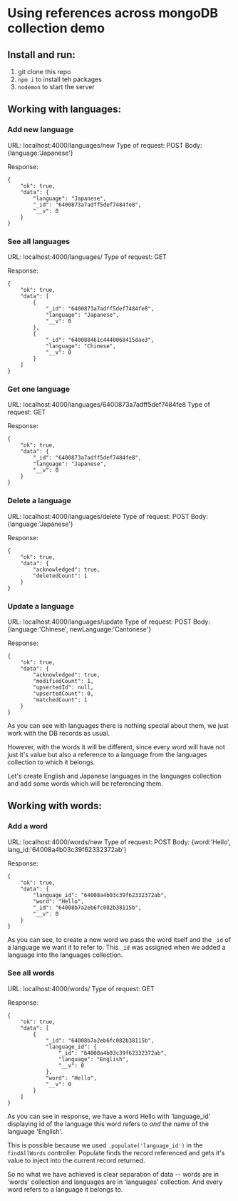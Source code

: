 # Using references across mongoDB collection demo

## Install and run:
1. git clone this repo
2. `npm i` to install teh packages
3. `nodemon` to start the server


## Working with languages:

### Add new language
URL: localhost:4000/languages/new
Type of request: POST
Body: {language:'Japanese'}

Response:
```
{
    "ok": true,
    "data": {
        "language": "Japanese",
        "_id": "6400873a7adff5def7484fe8",
        "__v": 0
    }
}
```

### See all languages
URL: localhost:4000/languages/
Type of request: GET

Response:
```
{
    "ok": true,
    "data": [
        {
            "_id": "6400873a7adff5def7484fe8",
            "language": "Japanese",
            "__v": 0
        },
        {
            "_id": "640088461c4440068415dae3",
            "language": "Chinese",
            "__v": 0
        }
    ]
}
```

### Get one language
URL: localhost:4000/languages/6400873a7adff5def7484fe8
Type of request: GET

Response:
```
{
    "ok": true,
    "data": {
        "_id": "6400873a7adff5def7484fe8",
        "language": "Japanese",
        "__v": 0
    }
}
```


### Delete a language
URL: localhost:4000/languages/delete
Type of request: POST
Body: {language:'Japanese'}

Response:
```
{
    "ok": true,
    "data": {
        "acknowledged": true,
        "deletedCount": 1
    }
}
```


### Update a language
URL: localhost:4000/languages/update
Type of request: POST
Body: {language:'Chinese', newLanguage:'Cantonese'}

Response:
```
{
    "ok": true,
    "data": {
        "acknowledged": true,
        "modifiedCount": 1,
        "upsertedId": null,
        "upsertedCount": 0,
        "matchedCount": 1
    }
}
```

As you can see with languages there is nothing special about them, we just work with the DB records as usual. 

However, with the words it will be different, since every word will have not just it's value but also a reference to a language from the languages collection to which it belongs. 

Let's create English and Japanese languages in the languages collection and add some words which will be referencing them. 


## Working with words:

### Add a word
URL: localhost:4000/words/new
Type of request: POST
Body: {word:'Hello', lang_id:'64008a4b03c39f62332372ab'}

Response:
```
{
    "ok": true,
    "data": {
        "language_id": "64008a4b03c39f62332372ab",
        "word": "Hello",
        "_id": "64008b7a2eb6fc082b38115b",
        "__v": 0
    }
}
```

As you can see, to create a new word we pass the word itself and the `_id` of a language we want it to refer to. This `_id` was assigned when we added a language into the languages collection. 


### See all words
URL: localhost:4000/words/
Type of request: GET

Response:
```
{
    "ok": true,
    "data": [
        {
            "_id": "64008b7a2eb6fc082b38115b",
            "language_id": {
                "_id": "64008a4b03c39f62332372ab",
                "language": "English",
                "__v": 0
            },
            "word": "Hello",
            "__v": 0
        }
    ]
}
```

As you can see in response, we have a word Hello with 'language_id' displaying id of the language this word refers to _and_ the name of the language 'English'. 

This is possible because we used `.populate('language_id')` in the `findAllWords` controller. Populate finds the record referenced and gets it's value to inject into the current record returned. 

So no what we have achieved is clear separation of data -- words are in 'words' collection and languages are in 'languages' collection. And every word refers to a language it belongs to. 